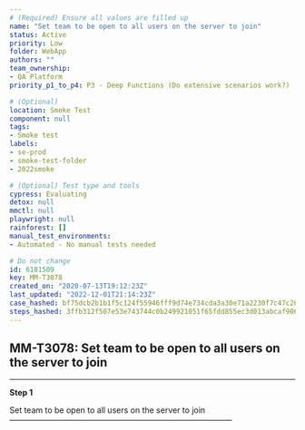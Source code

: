 ```yaml
---
# (Required) Ensure all values are filled up
name: "Set team to be open to all users on the server to join"
status: Active
priority: Low
folder: WebApp
authors: ""
team_ownership: 
- QA Platform
priority_p1_to_p4: P3 - Deep Functions (Do extensive scenarios work?)

# (Optional)
location: Smoke Test
component: null
tags: 
- Smoke test
labels: 
- se-prod
- smoke-test-folder
- 2022smoke

# (Optional) Test type and tools
cypress: Evaluating
detox: null
mmctl: null
playwright: null
rainforest: []
manual_test_environments: 
- Automated - No manual tests needed

# Do not change
id: 6181509
key: MM-T3078
created_on: "2020-07-13T19:12:23Z"
last_updated: "2022-12-01T21:14:23Z"
case_hashed: bf75dcb2b1b1f5c124f55946fff9d74e734cda3a30e71a2230f7c47c26cfd23938239486ac2ecb96cfd17d82231c3a4d
steps_hashed: 3ffb312f507e53e743744c0b249921051f65fdd855ec3d013abcaf906ced22a7219c375f940dab4a33dc521e7f8757c6
---
```


<!-- (Auto-generated) Based on frontmatter's "key" and "name" -->

## MM-T3078: Set team to be open to all users on the server to join

---

**Step 1**

Set team to be open to all users on the server to join\
————————————————————————————

